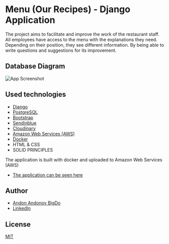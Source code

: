 
# Menu (Our Recipes) - Django Application

The project aims to facilitate and improve the work of the restaurant staff. All employees have access to the menu with the explanations they need. Depending on their position, they see different information. By being able to write questions and suggestions for its improvement.


## Database Diagram


![App Screenshot](https://raw.githubusercontent.com/BigDo-programming/Python-Web-Framework-Individual-Project/main/.github/images/database.png)


## Used technologies

 - [Django](https://www.djangoproject.com/)
 - [PostgreSQL](https://www.postgresql.org/)
 - [Bootstrap](https://getbootstrap.com/)
 - [Sendinblue](https://www.sendinblue.com/)
 - [Cloudinary](https://cloudinary.com/)
 - [Amazon Web Services (AWS)](https://aws.amazon.com/)
 - [Docker](https://www.docker.com/)
 - HTML & CSS
 - SOLID PRINCIPLES


 The application is built with docker and uploaded to Amazon Web Services (AWS)
  - [The application can be seen here](https://our-recipes.ml/)




## Author

- [Andon Andonov BigDo](https://github.com/BigDo-programming)
- [LinkedIn](https://www.linkedin.com/in/andon-andonov-bigdo/)


## License

[MIT](https://choosealicense.com/licenses/mit/)

